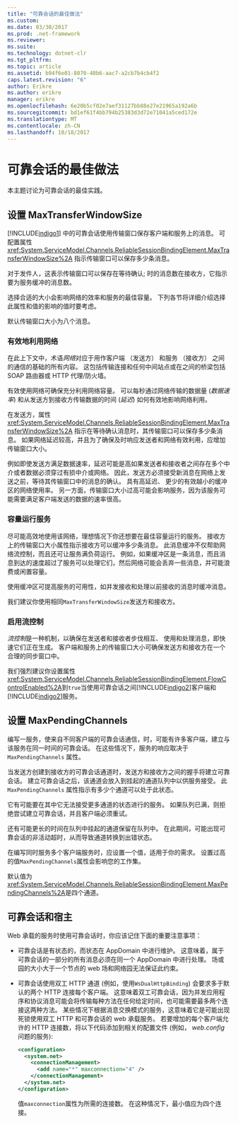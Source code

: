```yaml
---
title: "可靠会话的最佳做法"
ms.custom: 
ms.date: 03/30/2017
ms.prod: .net-framework
ms.reviewer: 
ms.suite: 
ms.technology: dotnet-clr
ms.tgt_pltfrm: 
ms.topic: article
ms.assetid: b94f6e01-8070-40b6-aac7-a2cb7b4cb4f2
caps.latest.revision: "6"
author: Erikre
ms.author: erikre
manager: erikre
ms.openlocfilehash: 6e20b5cf02e7aef31127bb88e27e21965a192a6b
ms.sourcegitcommit: bd1ef61f4bb794b25383d3d72e71041a5ced172e
ms.translationtype: MT
ms.contentlocale: zh-CN
ms.lasthandoff: 10/18/2017
---
```

# <a name="best-practices-for-reliable-sessions"></a>可靠会话的最佳做法

本主题讨论为可靠会话的最佳实践。

## <a name="setting-maxtransferwindowsize"></a>设置 MaxTransferWindowSize

[!INCLUDE[indigo1](../../../../includes/indigo1-md.md)] 中的可靠会话使用传输窗口保存客户端和服务上的消息。 可配置属性 <xref:System.ServiceModel.Channels.ReliableSessionBindingElement.MaxTransferWindowSize%2A> 指示传输窗口可以保存多少条消息。

对于发件人，这表示传输窗口可以保存在等待确认; 时的消息数在接收方，它指示要为服务缓冲的消息数。

选择合适的大小会影响网络的效率和服务的最佳容量。 下列各节将详细介绍选择此属性和值的影响的值时要考虑。

默认传输窗口大小为八个消息。

### <a name="efficient-use-of-the-network"></a>有效地利用网络

在此上下文中，术语*网络*对应于用作客户端 （发送方） 和服务 （接收方） 之间的通信的基础的所有内容。 这包括传输连接和任何中间站点或在之间的桥梁包括 SOAP 路由器或 HTTP 代理/防火墙。

有效使用网络可确保充分利用网络容量。 可以每秒通过网络传输的数据量 (*数据速率*) 和从发送方到接收方传输数据的时间 (*延迟*) 如何有效地影响网络利用。

在发送方，属性 <xref:System.ServiceModel.Channels.ReliableSessionBindingElement.MaxTransferWindowSize%2A> 指示在等待确认消息时，其传输窗口可以保存多少条消息。 如果网络延迟较高，并且为了确保及时响应发送者和网络有效利用，应增加传输窗口大小。

例如即使发送方满足数据速率，延迟可能是高如果发送者和接收者之间存在多个中介或者数据必须穿过有损中介或网络。 因此，发送方必须接受新消息在网络上发送之前，等待其传输窗口中的消息的确认。 具有高延迟、 更少的有效越小的缓冲区的网络使用率。 另一方面，传输窗口大小过高可能会影响服务，因为该服务可能需要满足客户端发送的数据的速率很高。

### <a name="running-the-service-to-capacity"></a>容量运行服务

尽可能高效地使用该网络，理想情况下你还想要在最佳容量运行的服务。 接收方上的传输窗口大小属性指示接收方可以缓冲多少条消息。 此消息缓冲不仅帮助网络流控制，而且还可让服务满负荷运行。 例如，如果缓冲区是一条消息，而且消息到达的速度超过了服务可以处理它们，然后网络可能会丢弃一些消息，并可能浪费或闲置容量。

使用缓冲区可提高服务的可用性，如并发接收和处理以前接收的消息时缓冲消息。

我们建议你使用相同`MaxTransferWindowSize`发送方和接收方。

### <a name="enabling-flow-control"></a>启用流控制

*流控制*是一种机制，以确保在发送者和接收者步伐相互、 使用和处理消息，即快速它们正在生成。 客户端和服务上的传输窗口大小可确保发送方和接收方在一个合理的同步窗口中。

我们强烈建议你设置属性<xref:System.ServiceModel.Channels.ReliableSessionBindingElement.FlowControlEnabled%2A>到`true`当使用可靠会话之间[!INCLUDE[indigo2](../../../../includes/indigo2-md.md)]客户端和[!INCLUDE[indigo2](../../../../includes/indigo2-md.md)]服务。

## <a name="setting-maxpendingchannels"></a>设置 MaxPendingChannels

编写一服务，使来自不同客户端的可靠会话通信，时，可能有许多客户端，建立与该服务在同一时间的可靠会话。 在这些情况下，服务的响应取决于 `MaxPendingChannels` 属性。

当发送方创建到接收方的可靠会话通道时，发送方和接收方之间的握手将建立可靠会话。 建立可靠会话之后，该通道会放入到挂起的通道队列中以供服务接受。 此 `MaxPendingChannels` 属性指示有多少个通道可以处于此状态。

它有可能要在其中它无法接受更多通道的状态进行的服务。 如果队列已满，则拒绝尝试建立可靠会话，并且客户端必须重试。

还有可能更长的时间在队列中挂起的通道保留在队列中。 在此期间，可能出现可靠会话的非活动超时，从而导致通道转换到出错状态。

在编写同时服务多个客户端服务时，应设置一个值，适用于你的需求。 设置过高的值`MaxPendingChannels`属性会影响您的工作集。

默认值为<xref:System.ServiceModel.Channels.ReliableSessionBindingElement.MaxPendingChannels%2A>是四个通道。

## <a name="reliable-sessions-and-hosting"></a>可靠会话和宿主

Web 承载的服务时使用可靠会话时，你应该记住下面的重要注意事项：

- 可靠会话是有状态的，而状态在 AppDomain 中进行维护。 这意味着，属于可靠会话的一部分的所有消息必须在同一个 AppDomain 中进行处理。 场或园的大小大于一个节点的 web 场和网络园无法保证此约束。

- 可靠会话使用双工 HTTP 通道 (例如，使用`WsDualHttpBinding`) 会要求多于默认的两个 HTTP 连接每个客户端。 这意味着双工可靠会话，因为并发应用程序和协议消息可能会将传输每种方法在任何给定时间，也可能需要最多两个连接这两种方法。 某些情况下根据消息交换模式的服务，这意味着它是可能出现死锁使用双工 HTTP 和可靠会话的 web 承载服务。 若要增加的每个客户端允许的 HTTP 连接数，将以下代码添加到相关的配置文件 (例如， *web.config*问题的服务):

  ```xml
  <configuration>
    <system.net>
      <connectionManagement>
        <add name="*" maxconnection="4" />
      </connectionManagement>
    </system.net>
  </configuration>
  ```

  值`maxconnection`属性为所需的连接数。 在这种情况下，最小值应为四个连接。
